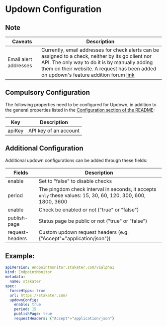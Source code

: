 # Updown Configuration

## Note

| Caveats    | Description                                      |
|----------|-----------------------------------------------------|
| Email alert addresses   | Currently, email addresses for check alerts can be assigned to a check, neither by its go client nor API. The only way to do it is by manually adding them on their website. A request has been added on updown's feature addition forum [link](https://updown.uservoice.com/forums/177972-general/suggestions/37334926-crud-for-setting-email-and-phone-alerts-for-a-chec)  |




## Compulsory Configuration

The following properties need to be configured for Updown, in addition to the general properties listed 
in the [Configuration section of the README](../README.md#configuration):


| Key      | Description                                      |
|----------|--------------------------------------------------|
| apiKey   | API key of an account                            |


## Additional Configuration

Additional updown configurations can be added through these fields:

|                        Fields                       |                    Description                   |
|----------------------------------------------------------|--------------------------------------------------|
| enable  | Set to "false" to disable checks                 |
| period                       | The pingdom check interval in seconds, it accepts `only` these values: 15, 30, 60, 120, 300, 600, 1800, 3600  |
| enable | Check be enabled or not ("true" or "false") |
| publish-page | Status page be public or not ("true" or "false")|
| request-headers              | Custom updown request headers (e.g. {"Accept"="application/json"}) |


## Example: 

```yaml
apiVersion: endpointmonitor.stakater.com/v1alpha1
kind: EndpointMonitor
metadata:
  name: stakater
spec:
  forceHtpps: true
  url: https://stakater.com/
  updownConfig:
    enable: true
    period: 15
    publishPage: true
    requestHeaders: {"Accept"="application/json"}
```